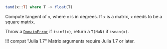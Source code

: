 ```julia
tand(x::T) where T -> float(T)
```

Compute tangent of `x`, where `x` is in degrees. If `x` is a matrix, `x` needs to be a square matrix.

Throw a [`DomainError`](@ref) if `isinf(x)`, return a `T(NaN)` if `isnan(x)`.

!!! compat "Julia 1.7"
    Matrix arguments require Julia 1.7 or later.


